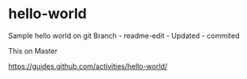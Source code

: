 # hello-world
Sample hello world on git
Branch - readme-edit - Updated - commited

This on Master

https://guides.github.com/activities/hello-world/
